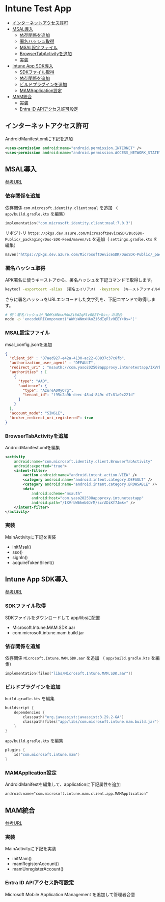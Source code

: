 <!-- omit in toc -->
# Intune Test App

- [インターネットアクセス許可](#インターネットアクセス許可)
- [MSAL導入](#msal導入)
  - [依存関係を追加](#依存関係を追加)
  - [署名ハッシュ取得](#署名ハッシュ取得)
  - [MSAL設定ファイル](#msal設定ファイル)
  - [BrowserTabActivityを追加](#browsertabactivityを追加)
  - [実装](#実装)
- [Intune App SDK導入](#intune-app-sdk導入)
  - [SDKファイル取得](#sdkファイル取得)
  - [依存関係を追加](#依存関係を追加-1)
  - [ビルドプラグインを追加](#ビルドプラグインを追加)
  - [MAMApplication設定](#mamapplication設定)
- [MAM統合](#mam統合)
  - [実装](#実装-1)
  - [Entra ID APIアクセス許可設定](#entra-id-apiアクセス許可設定)

## インターネットアクセス許可

AndroidManifest.xmlに下記を追加

```xml:app/src/main/AndroidManifest.xml
<uses-permission android:name="android.permission.INTERNET" />
<uses-permission android:name="android.permission.ACCESS_NETWORK_STATE" />
```

## MSAL導入

[参考URL](https://github.com/AzureAD/microsoft-authentication-library-for-android)

### 依存関係を追加

依存関係 `com.microsoft.identity.client:msal` を追加 （ `app/build.gradle.kts` を編集）

```kotlin:app/build.gradle.kts
implementation("com.microsoft.identity.client:msal:7.0.3")
```

リポジトリ `https://pkgs.dev.azure.com/MicrosoftDeviceSDK/DuoSDK-Public/_packaging/Duo-SDK-Feed/maven/v1` を追加（ `settings.gradle.kts` を編集）

```kotlin:settings.gradle.kts
maven("https://pkgs.dev.azure.com/MicrosoftDeviceSDK/DuoSDK-Public/_packaging/Duo-SDK-Feed/maven/v1")
```

### 署名ハッシュ取得

APK署名に使うキーストアから、署名ハッシュを下記コマンドで取得します。

```sh
keytool -exportcert -alias （署名エイリアス） -keystore （キーストアファイルのパス） | openssl sha1 -binary | openssl base64
```

さらに署名ハッシュをURLエンコードした文字列を、下記コマンドで取得します。

```sh
# 例：署名ハッシュが「WWKsWNmxHAoZi6dIqRlv0EEY+8s=」の場合
node -p 'encodeURIComponent("WWKsWNmxHAoZi6dIqRlv0EEY+8s=")'
```

### MSAL設定ファイル

msal_config.jsonを追加

```json:app/src/main/res/raw/msal_config.json
{
  "client_id" : "87aed927-e42a-4130-ac22-88837c37c6fb",
  "authorization_user_agent" : "DEFAULT",
  "redirect_uri" : "msauth://com.yaso202508appproxy.intunetestapp/IXVrbW6heb0JrM%2FscrADiKf7Jmk%3D",
  "authorities" : [
    {
      "type": "AAD",
      "audience": {
        "type": "AzureADMyOrg",
        "tenant_id": "f95c2a9b-deec-48a4-849c-d7c81a9c221d"
      }
    }
  ],
  "account_mode": "SINGLE",
  "broker_redirect_uri_registered": true
}
```

### BrowserTabActivityを追加

AndroidManifest.xmlを編集

```xml:app/src/main/AndroidManifest.xml
<activity
    android:name="com.microsoft.identity.client.BrowserTabActivity"
    android:exported="true">
    <intent-filter>
        <action android:name="android.intent.action.VIEW" />
        <category android:name="android.intent.category.DEFAULT" />
        <category android:name="android.intent.category.BROWSABLE" />
        <data
            android:scheme="msauth"
            android:host="com.yaso202508appproxy.intunetestapp"
            android:path="/IXVrbW6heb0JrM/scrADiKf7Jmk=" />
    </intent-filter>
</activity>
```

### 実装

MainActivityに下記を実装

- initMsal()
- sso()
- signIn()
- acquireTokenSilent()

## Intune App SDK導入

[参考URL](https://learn.microsoft.com/ja-jp/intune/intune-service/developer/app-sdk-android-phase3)

### SDKファイル取得

SDKファイルをダウンロードして app/libsに配置

- Microsoft.Intune.MAM.SDK.aar
- com.microsoft.intune.mam.build.jar

### 依存関係を追加

依存関係 `Microsoft.Intune.MAM.SDK.aar` を追加 （ `app/build.gradle.kts` を編集）

```kotlin:app/build.gradle.kts
implementation(files("libs/Microsoft.Intune.MAM.SDK.aar"))
```

### ビルドプラグインを追加

`build.gradle.kts` を編集

```kotlin:build.gradle.kts
buildscript {
    dependencies {
        classpath("org.javassist:javassist:3.29.2-GA")
        classpath(files("app/libs/com.microsoft.intune.mam.build.jar"))
    }
}
```

`app/build.gradle.kts` を編集

```kotlin:app/build.gradle.kts
plugins {
    id("com.microsoft.intune.mam")
}
```

### MAMApplication設定

AndroidManifestを編集して、applicationに下記属性を追加

```xml
android:name="com.microsoft.intune.mam.client.app.MAMApplication"
```

## MAM統合

[参考URL](https://learn.microsoft.com/ja-jp/intune/intune-service/developer/app-sdk-android-phase4)

### 実装

MainActivityに下記を実装

- initMam()
- mamRegisterAccount()
- mamUnregisterAccount()

### Entra ID APIアクセス許可設定

Microsoft Mobile Application Management を追加して管理者合意
